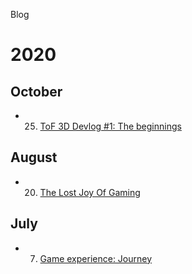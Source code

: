 Blog

# 2020

## October
- 25. [ToF 3D Devlog #1: The beginnings](/tof-devlog-1)

## August
- 20. [The Lost Joy Of Gaming](/joy)

## July
- 7. [Game experience: Journey](/journey)
